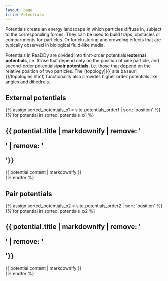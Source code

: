 ```yaml
---
layout: page
title: Potentials
---
```


Potentials create an energy landscape in which particles diffuse in, subject to the corresponding forces.
They can be used to build traps, obstacles or compartments for particles.
Or for clustering and crowding effects that are typically observed in biological fluid-like media.

Potentials in ReaDDy are divided into first-order potentials/__external potentials__,
i.e. those that depend only on the position of one particle, and
second-order potentials/__pair potentials__, i.e. those that depend on the relative 
position of two particles. 
The [topology]({{ site.baseurl }}/topologies.html) functionality also provides higher order potentials like angles and dihedrals.

<section id="firstorderpotentials">
<div class="entry-heading"><h1>External potentials</h1></div>
</section>

{% assign sorted_potentials_o1 = site.potentials_order1 | sort: 'position' %}
{% for potential in sorted_potentials_o1 %}
<section id="{{ potential.sectionName }}">
<div class="entry-heading"><h2>{{ potential.title | markdownify | remove: '<p>' | remove: '</p>'}}</h2></div>
{{ potential.content | markdownify }}
</section>
{% endfor %}

<section id="secondorderpotentials">
<div class="entry-heading"><h1>Pair potentials</h1></div>
</section>

{% assign sorted_potentials_o2 = site.potentials_order2 | sort: 'position' %}
{% for potential in sorted_potentials_o2 %}
<section id="{{ potential.sectionName }}">
<div class="entry-heading"><h2>{{ potential.title | markdownify | remove: '<p>' | remove: '</p>'}}</h2></div>
{{ potential.content | markdownify }}
</section>
{% endfor %}
